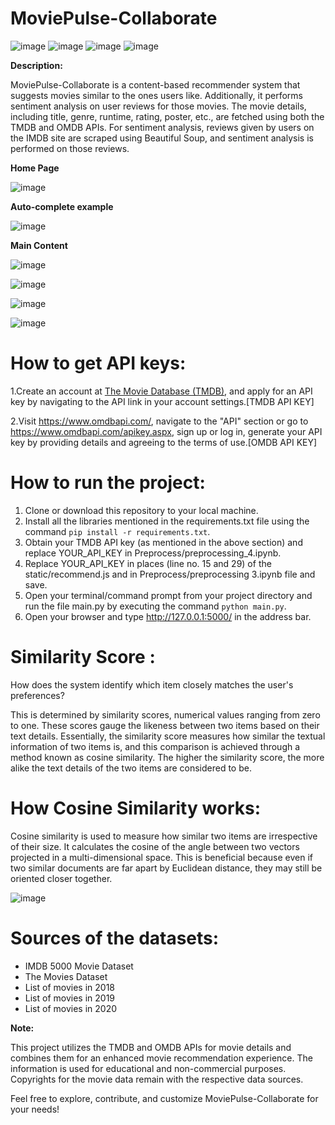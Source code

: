 # MoviePulse-Collaborate
![image](https://github.com/AhteshamKamal/MoviePulse-Collaborate/assets/84683903/1848621c-acc6-4f40-a57c-76013ac3b422)  ![image](https://github.com/AhteshamKamal/MoviePulse-Collaborate/assets/84683903/34ff05fc-f761-45dd-89de-87abf92265f3) ![image](https://github.com/AhteshamKamal/MoviePulse-Collaborate/assets/84683903/d272ad21-6455-4926-ae03-8bba4be821f0) ![image](https://img.shields.io/badge/API-TMDB%20%20%7C%20OMDB-yellow)

**Description:**

MoviePulse-Collaborate is a content-based recommender system that suggests movies similar to the ones users like. Additionally, it performs sentiment analysis on user reviews for those movies.
The movie details, including title, genre, runtime, rating, poster, etc., are fetched using both the TMDB and OMDB APIs. For sentiment analysis, reviews given by users on the IMDB site are scraped using Beautiful Soup, and sentiment analysis is performed on those reviews.

**Home Page**

![image](https://github.com/AhteshamKamal/MoviePulse-Collaborate/assets/84683903/e6f9afcf-0dad-475c-8f1d-41ce85c31468)

**Auto-complete example**

![image](https://github.com/AhteshamKamal/MoviePulse-Collaborate/assets/84683903/1b854430-5379-4a30-9ad3-71fa18aacb84)

**Main Content**

![image](https://github.com/AhteshamKamal/MoviePulse-Collaborate/assets/84683903/39f1ff47-8ff8-45ba-99fa-b71ed838f07a)

![image](https://github.com/AhteshamKamal/MoviePulse-Collaborate/assets/84683903/602d3b4a-e98c-4afe-bbe7-5656ee14d7d9)

![image](https://github.com/AhteshamKamal/MoviePulse-Collaborate/assets/84683903/7cbc623e-b764-44a9-9cae-3d5824fc605e)

![image](https://github.com/AhteshamKamal/MoviePulse-Collaborate/assets/84683903/9cc25335-3c7d-4794-9bc6-16ec37cf712a)



# How to get API keys:

1.Create an account at [The Movie Database (TMDB)](https://www.themoviedb.org/), and apply for an API key by navigating to the API link in your account settings.[TMDB API KEY]

2.Visit https://www.omdbapi.com/, navigate to the "API" section or go to https://www.omdbapi.com/apikey.aspx, sign up or log in, generate your API key by providing details and agreeing to the terms of use.[OMDB API KEY]

# How to run the project:

1. Clone or download this repository to your local machine.
2. Install all the libraries mentioned in the requirements.txt file using the command `pip install -r requirements.txt`.
3. Obtain your TMDB API key (as mentioned in the above section) and replace YOUR_API_KEY in Preprocess/preprocessing_4.ipynb.
4. Replace YOUR_API_KEY in places (line no. 15 and 29) of the static/recommend.js and in Preprocess/preprocessing 3.ipynb file and save.
5. Open your terminal/command prompt from your project directory and run the file main.py by executing the command `python main.py`.
6. Open your browser and type http://127.0.0.1:5000/ in the address bar.

# Similarity Score :

How does the system identify which item closely matches the user's preferences?

This is determined by similarity scores, numerical values ranging from zero to one. These scores gauge the likeness between two items based on their text details. Essentially, the similarity score measures how similar the textual information of two items is, and this comparison is achieved through a method known as cosine similarity. The higher the similarity score, the more alike the text details of the two items are considered to be.
 
 # How Cosine Similarity works:

Cosine similarity is used to measure how similar two items are irrespective of their size. It calculates the cosine of the angle between two vectors projected in a multi-dimensional space. This is beneficial because even if two similar documents are far apart by Euclidean distance, they may still be oriented closer together.

![image](https://github.com/AhteshamKamal/MoviePulse-Collaborate/assets/84683903/c1210d0f-1a26-417e-ada2-27b51980a01e)

# Sources of the datasets:

- IMDB 5000 Movie Dataset
- The Movies Dataset
- List of movies in 2018
- List of movies in 2019
- List of movies in 2020

**Note:**
  
This project utilizes the TMDB and OMDB APIs for movie details and combines them for an enhanced movie recommendation experience. The information is used for educational and non-commercial purposes. Copyrights for the movie data remain with the respective data sources.

Feel free to explore, contribute, and customize MoviePulse-Collaborate for your needs!
